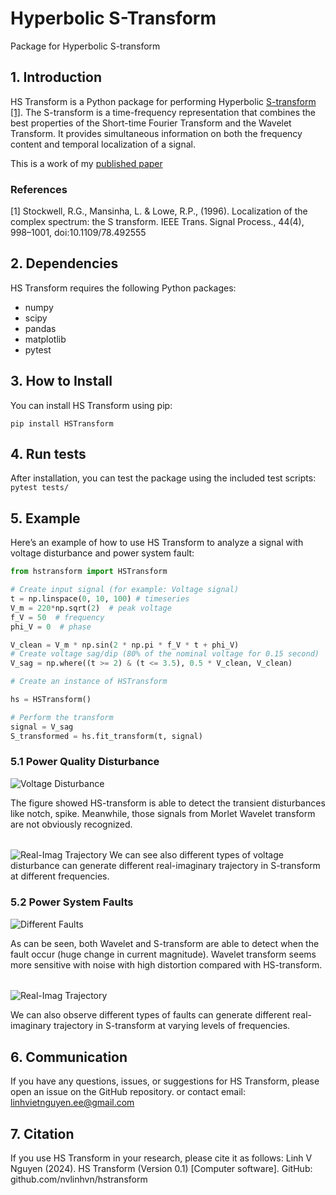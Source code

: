 # Hyperbolic S-Transform

Package for Hyperbolic S-transform

## 1. Introduction

HS Transform is a Python package for performing Hyperbolic [S-transform](https://en.wikipedia.org/wiki/S_transform) [[1]](#1). The S-transform is a time-frequency representation that combines the best properties of the Short-time Fourier Transform and the Wavelet Transform. It provides simultaneous information on both the frequency content and temporal localization of a signal.

This is a work of my [published paper](https://ieeexplore.ieee.org/document/8423487)

### References

<a id="1">[1]</a>
Stockwell, R.G., Mansinha, L. & Lowe, R.P., (1996).
Localization of the complex spectrum: the S transform.
IEEE Trans. Signal Process., 44(4), 998–1001, doi:10.1109/78.492555

## 2. Dependencies

HS Transform requires the following Python packages:

- numpy
- scipy
- pandas
- matplotlib
- pytest

## 3. How to Install

You can install HS Transform using pip:

```
pip install HSTransform
```

## 4. Run tests

After installation, you can test the package using the included test scripts:
`pytest tests/`

## 5. Example

Here’s an example of how to use HS Transform to analyze a signal with voltage disturbance and power system fault:

```python
from hstransform import HSTransform

# Create input signal (for example: Voltage signal)
t = np.linspace(0, 10, 100) # timeseries
V_m = 220*np.sqrt(2)  # peak voltage
f_V = 50  # frequency
phi_V = 0  # phase

V_clean = V_m * np.sin(2 * np.pi * f_V * t + phi_V)
# Create voltage sag/dip (80% of the nominal voltage for 0.15 second)
V_sag = np.where((t >= 2) & (t <= 3.5), 0.5 * V_clean, V_clean)

# Create an instance of HSTransform

hs = HSTransform()

# Perform the transform
signal = V_sag
S_transformed = hs.fit_transform(t, signal)
```

### 5.1 Power Quality Disturbance

![Voltage Disturbance](https://raw.githubusercontent.com/nvlinhvn/HSTransform/main/img/power_quality_disturbance.png)

The figure showed HS-transform is able to detect the transient disturbances like notch, spike. Meanwhile, those signals from Morlet Wavelet transform are not obviously recognized.

######

![Real-Imag Trajectory](https://raw.githubusercontent.com/nvlinhvn/HSTransform/main/img/power_quality_disturbance_trajectory.png)
We can see also different types of voltage disturbance can generate different real-imaginary trajectory in S-transform at different frequencies.

### 5.2 Power System Faults

![Different Faults](https://raw.githubusercontent.com/nvlinhvn/HSTransform/main/img/fault_current.png)

As can be seen, both Wavelet and S-transform are able to detect when the fault occur (huge change in current magnitude). Wavelet transform seems more sensitive with noise with high distortion compared with HS-transform.

######

![Real-Imag Trajectory](https://raw.githubusercontent.com/nvlinhvn/HSTransform/main/img/fault_trajectory.png)

We can also observe different types of faults can generate different real-imaginary trajectory in S-transform at varying levels of frequencies.

## 6. Communication

If you have any questions, issues, or suggestions for HS Transform, please open an issue on the GitHub repository.
or contact email: linhvietnguyen.ee@gmail.com

## 7. Citation

If you use HS Transform in your research, please cite it as follows:
Linh V Nguyen (2024). HS Transform (Version 0.1) [Computer software]. GitHub: github.com/nvlinhvn/hstransform
